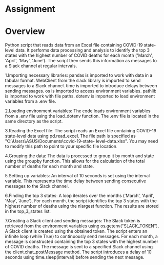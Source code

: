 # Assignment

# Overview
Python script that reads data from an Excel file containing COVID-19 state-level data. It performs data processing and analysis to identify the top 3 states with the highest number of COVID deaths for each month ('March', 'April', 'May', 'June'). The script then sends this information as messages to a Slack channel at regular intervals.

1.Importing necessary libraries:
          pandas is imported to work with data in a tabular format.
        WebClient from the slack library is imported to send messages to a Slack channel.
        time is imported to introduce delays between sending messages.
        os is imported to access environment variables.
        pathlib is imported to work with file paths.
        dotenv is imported to load environment variables from a .env file.

2.Loading environment variables:
           The code loads environment variables from a .env file using the load_dotenv function. The .env file is located in the same directory as the script.

3.Reading the Excel file:
            The script reads an Excel file containing COVID-19 state-level data using pd.read_excel. The file path is specified as "C:\Users\ASUS\Documents\covid-19-state-         level-data.xlsx". You may need to modify this path to point to your specific file location.

4.Grouping the data:
            The data is processed to group it by month and state using the groupby function. This allows for the calculation of the total number of deaths for each month and state.

5.Setting up variables:
            An interval of 10 seconds is set using the interval variable. This represents the time delay between sending consecutive messages to the Slack channel.

6.Finding the top 3 states:
            A loop iterates over the months ('March', 'April', 'May', 'June'). For each month, the script identifies the top 3 states with the highest number of deaths using the nlargest function. The results are stored in the top_3_states list.

7.Creating a Slack client and sending messages:
            The Slack token is retrieved from the environment variables using os.getenv("SLACK_TOKEN").
        A Slack client is created using the obtained token.
        The script enters an infinite loop (while True) to continuously send messages.
        For each month, a message is constructed containing the top 3 states with the highest number of COVID deaths.
        The message is sent to a specified Slack channel using the client.chat_postMessage method.
        The script introduces a delay of 10 seconds using time.sleep(interval) before sending the next message.

